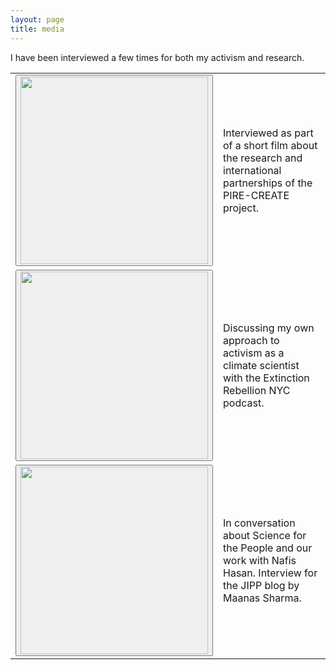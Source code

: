 ```yaml
---
layout: page
title: media
---
```


I have been interviewed a few times for both my activism and research. 

<table id="repo-table">
<tbody>
<tr>
    <td><center>
    <button class="btn btn-default">
     <a href="https://youtu.be/5WIJnnKPvEQ?si=2zrPT4ToLTnZ-4eJ" target="_blank"><img src="https://youtu.be/5WIJnnKPvEQ?si=2zrPT4ToLTnZ-4eJ/hqdefault.jpg" width="300"/></a> 
      </button>
    </center></td>
    <td>
      Interviewed as part of a short film about the research and international partnerships of the PIRE-CREATE project.
    </td>
</tr>  
 <tr>
    <td><center>
    <button class="btn btn-default">
     <a href="https://youtu.be/xztoAxSBpuo?si=omPashRVpjpvAo3M" target="_blank"><img src="https://youtu.be/xztoAxSBpuo?si=omPashRVpjpvAo3M/hqdefault.jpg" width="300"/></a> 
      </button>
    </center></td>
    <td>
      Discussing my own approach to activism as a climate scientist with the Extinction Rebellion NYC podcast.
    </td>
</tr>
<tr>
    <td><center>
    <button class="btn btn-default">
     <a href="https://jipp.org/blog/science-for-the-people" target="_blank"><img src="/assets/img/thumbnail.jpg" width="300"/></a> 
      </button>
    </center></td>
    <td>
      In conversation about Science for the People and our work with Nafis Hasan. Interview for the JIPP blog by Maanas Sharma.
    </td>
</tr>  
</tbody>
</table>
